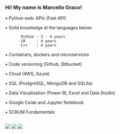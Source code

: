 ### Hi! My name is Marcello Graco!

▪ Python web: APIs (Fast API)

▪ Solid knowledge at the languages below:
           
           Python : 3 - 4 years
           C#     : 4 years
           C++    : 4 years

▪ Containers, dockers and microservices

▪ Code versioning (Github, Bitbucket)

▪ Cloud (AWS, Azure)

▪ SQL (PostgreSQL, MongoDB and SQLite)

▪ Data Visualization (Power BI, Excel and Data Studio)

▪ Google Colab and Jupyter Notebook

▪ SCRUM Fundamentals
 ##

  <div>
  <a href="https://www.instagram.com/marcello.graco/" target="_blank"><img src="https://img.shields.io/badge/-Instagram-%23E4405F?style=for-the-badge&logo=instagram&logoColor=white" target="_blank"></a>
  <a href="https://www.linkedin.com/in/hi-its-marcello-graco/" target="_blank"><img src="https://img.shields.io/badge/-LinkedIn-%230077B5?style=for-the-badge&logo=linkedin&logoColor=white" target="_blank"></a> 
  <a href="https://wa.me/5521972542036" target="_blank"><img src="https://img.shields.io/badge/WhatsApp-25D366?style=for-the-badge&logo=whatsapp&logoColor=white" target="_blank"></a> 
    
  <div>
